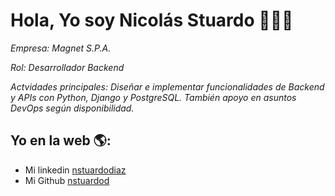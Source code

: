 # Hola, Yo soy Nicolás Stuardo  👋👨‍💻

*Empresa: Magnet S.P.A.*

*Rol: Desarrollador Backend*

*Actvidades principales: Diseñar e implementar funcionalidades de Backend y APIs con Python, Django y PostgreSQL. También apoyo en asuntos DevOps según disponibilidad.*


## Yo en la web 🌎:
- Mi linkedin <a href="https://www.linkedin.com/in/nstuardodiaz">nstuardodiaz</a>
- Mi Github <a href="https://github.com/nstuardod">nstuardod</a>
